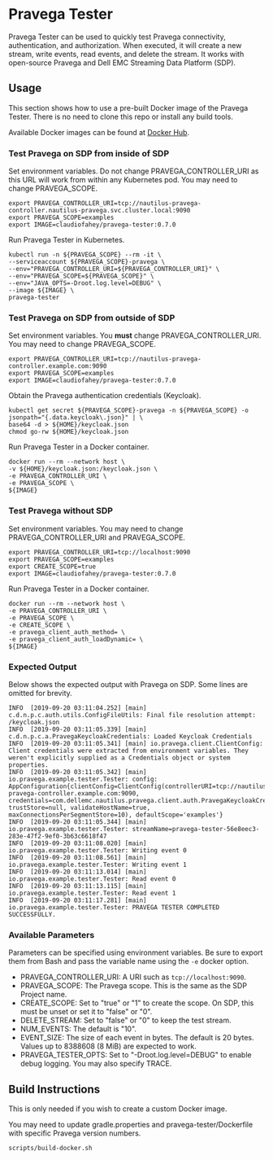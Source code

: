 # Pravega Tester

Pravega Tester can be used to quickly test Pravega connectivity, authentication, and authorization.
When executed, it will create a new stream, write events, read events, and delete the stream.
It works with open-source Pravega and Dell EMC Streaming Data Platform (SDP).

## Usage

This section shows how to use a pre-built Docker image of the Pravega Tester.
There is no need to clone this repo or install any build tools.

Available Docker images can be found at
[Docker Hub](https://hub.docker.com/r/claudiofahey/pravega-tester/tags).

### Test Pravega on SDP from inside of SDP

Set environment variables.
Do not change PRAVEGA_CONTROLLER_URI as this URL will work from within any Kubernetes pod.
You may need to change PRAVEGA_SCOPE.

```
export PRAVEGA_CONTROLLER_URI=tcp://nautilus-pravega-controller.nautilus-pravega.svc.cluster.local:9090
export PRAVEGA_SCOPE=examples
export IMAGE=claudiofahey/pravega-tester:0.7.0
```

Run Pravega Tester in Kubernetes.
```
kubectl run -n ${PRAVEGA_SCOPE} --rm -it \
--serviceaccount ${PRAVEGA_SCOPE}-pravega \
--env="PRAVEGA_CONTROLLER_URI=${PRAVEGA_CONTROLLER_URI}" \
--env="PRAVEGA_SCOPE=${PRAVEGA_SCOPE}" \
--env="JAVA_OPTS=-Droot.log.level=DEBUG" \
--image ${IMAGE} \
pravega-tester
```

### Test Pravega on SDP from outside of SDP

Set environment variables.
You **must** change PRAVEGA_CONTROLLER_URI.
You may need to change PRAVEGA_SCOPE.

```
export PRAVEGA_CONTROLLER_URI=tcp://nautilus-pravega-controller.example.com:9090
export PRAVEGA_SCOPE=examples
export IMAGE=claudiofahey/pravega-tester:0.7.0
```

Obtain the Pravega authentication credentials (Keycloak).
```
kubectl get secret ${PRAVEGA_SCOPE}-pravega -n ${PRAVEGA_SCOPE} -o jsonpath="{.data.keycloak\.json}" | \
base64 -d > ${HOME}/keycloak.json
chmod go-rw ${HOME}/keycloak.json
```

Run Pravega Tester in a Docker container.
```
docker run --rm --network host \
-v ${HOME}/keycloak.json:/keycloak.json \
-e PRAVEGA_CONTROLLER_URI \
-e PRAVEGA_SCOPE \
${IMAGE}
```

### Test Pravega without SDP

Set environment variables.
You may need to change PRAVEGA_CONTROLLER_URI and PRAVEGA_SCOPE.

```
export PRAVEGA_CONTROLLER_URI=tcp://localhost:9090
export PRAVEGA_SCOPE=examples
export CREATE_SCOPE=true
export IMAGE=claudiofahey/pravega-tester:0.7.0
```

Run Pravega Tester in a Docker container.
```
docker run --rm --network host \
-e PRAVEGA_CONTROLLER_URI \
-e PRAVEGA_SCOPE \
-e CREATE_SCOPE \
-e pravega_client_auth_method= \
-e pravega_client_auth_loadDynamic= \
${IMAGE}
```

### Expected Output

Below shows the expected output with Pravega on SDP. Some lines are omitted for brevity.

```
INFO  [2019-09-20 03:11:04.252] [main] c.d.n.p.c.auth.utils.ConfigFileUtils: Final file resolution attempt: /keycloak.json
INFO  [2019-09-20 03:11:05.339] [main] c.d.n.p.c.a.PravegaKeycloakCredentials: Loaded Keycloak Credentials
INFO  [2019-09-20 03:11:05.341] [main] io.pravega.client.ClientConfig: Client credentials were extracted from environment variables. They weren't explicitly supplied as a Credentials object or system properties.
INFO  [2019-09-20 03:11:05.342] [main] io.pravega.example.tester.Tester: config: AppConfiguration{clientConfig=ClientConfig(controllerURI=tcp://nautilus-pravega-controller.example.com:9090, credentials=com.dellemc.nautilus.pravega.client.auth.PravegaKeycloakCredentials@2145b572, trustStore=null, validateHostName=true, maxConnectionsPerSegmentStore=10), defaultScope='examples'}
INFO  [2019-09-20 03:11:05.344] [main] io.pravega.example.tester.Tester: streamName=pravega-tester-56e8eec3-283e-47f2-9ef0-3b63c6618f47
INFO  [2019-09-20 03:11:08.020] [main] io.pravega.example.tester.Tester: Writing event 0
INFO  [2019-09-20 03:11:08.561] [main] io.pravega.example.tester.Tester: Writing event 1
INFO  [2019-09-20 03:11:13.014] [main] io.pravega.example.tester.Tester: Read event 0
INFO  [2019-09-20 03:11:13.115] [main] io.pravega.example.tester.Tester: Read event 1
INFO  [2019-09-20 03:11:17.281] [main] io.pravega.example.tester.Tester: PRAVEGA TESTER COMPLETED SUCCESSFULLY.
```

### Available Parameters

Parameters can be specified using environment variables.
Be sure to export them from Bash and pass the variable name using the `-e` docker option.

- PRAVEGA_CONTROLLER_URI: A URI such as `tcp://localhost:9090`.
- PRAVEGA_SCOPE: The Pravega scope. This is the same as the SDP Project name.
- CREATE_SCOPE: Set to "true" or "1" to create the scope. 
  On SDP, this must be unset or set it to "false" or "0".
- DELETE_STREAM: Set to "false" or "0" to keep the test stream.
- NUM_EVENTS: The default is "10".
- EVENT_SIZE: The size of each event in bytes. The default is 20 bytes. Values up to 8388608 (8 MiB) are expected to work.
- PRAVEGA_TESTER_OPTS: Set to "-Droot.log.level=DEBUG" to enable debug logging.
  You may also specify TRACE.

## Build Instructions

This is only needed if you wish to create a custom Docker image.

You may need to update gradle.properties and pravega-tester/Dockerfile with specific Pravega version numbers.

```
scripts/build-docker.sh
```
